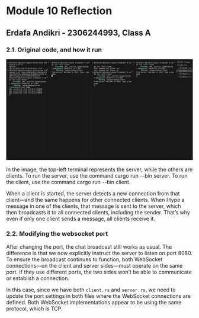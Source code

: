 # Module 10 Reflection

## Erdafa Andikri - 2306244993, Class A

### 2.1. Original code, and how it run

![1 server 3 client](image.png)

In the image, the top-left terminal represents the server, while the others are clients. To run the server, use the command cargo run --bin server. To run the client, use the command cargo run --bin client.

When a client is started, the server detects a new connection from that client—and the same happens for other connected clients. When I type a message in one of the clients, that message is sent to the server, which then broadcasts it to all connected clients, including the sender. That’s why even if only one client sends a message, all clients receive it.

### 2.2. Modifying the websocket port

After changing the port, the chat broadcast still works as usual. The difference is that we now explicitly instruct the server to listen on port 8080. To ensure the broadcast continues to function, both WebSocket connections—on the client and server sides—must operate on the same port. If they use different ports, the two sides won’t be able to communicate or establish a connection.

In this case, since we have both `client.rs` and `server.rs`, we need to update the port settings in both files where the WebSocket connections are defined. Both WebSocket implementations appear to be using the same protocol, which is TCP.
